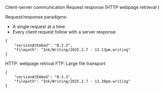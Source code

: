 Client-server communication
Request response (HTTP webpage retrieval )

Request/response paradigms:
* A single request at a time
* Every client request follow with a server response 


```handwritten-ink
{
	"versionAtEmbed": "0.3.3",
	"filepath": "Ink/Writing/2025.2.7 - 13.13pm.writing"
}
```
HTTP: webpage retrival
FTP: Large file transport


```handwritten-ink
{
	"versionAtEmbed": "0.3.3",
	"filepath": "Ink/Writing/2025.2.7 - 13.30pm.writing"
}
```
